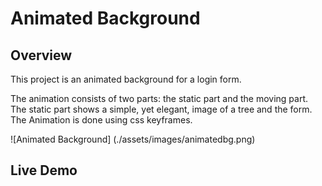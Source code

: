 # Animated Background

## Overview

This project is an animated background for a login form.

The animation consists of two parts: the static part and the moving part. The static part shows a simple, yet elegant, image of a tree and the form.
The Animation is done using css keyframes.

![Animated Background] (./assets/images/animatedbg.png)

## Live Demo
